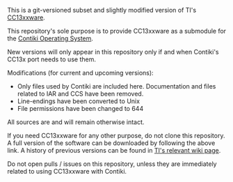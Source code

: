 This is a git-versioned subset and slightly modified version of TI's [CC13xxware](http://www.ti.com/tool/cc13xxWare).

This repository's sole purpose is to provide CC13xxware as a submodule for the [Contiki Operating System](https://github.com/contiki-os/contiki/).

New versions will only appear in this repository only if and when Contiki's CC13x port needs to use them.

Modifications (for current and upcoming versions):

* Only files used by Contiki are included here. Documentation and files related to IAR and CCS have been removed.
* Line-endings have been converted to Unix
* File permissions have been changed to 644

All sources are and will remain otherwise intact.

If you need CC13xxware for any other purpose, do not clone this repository. A full version of the software can be downloaded by following the above link. A history of previous versions can be found in [TI's relevant wiki page](http://processors.wiki.ti.com/index.php/CC13xxWare).

Do not open pulls / issues on this repository, unless they are immediately related to using CC13xxware with Contiki.
